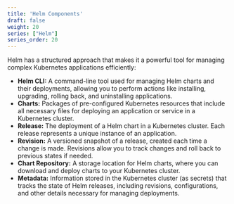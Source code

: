 ```yaml
---
title: 'Helm Components'
draft: false
weight: 20
series: ["Helm"]
series_order: 20
---
```

Helm has a structured approach that makes it a powerful tool for managing complex Kubernetes applications efficiently:
- **Helm CLI:** A command-line tool used for managing Helm charts and their deployments, allowing you to perform actions like installing, upgrading, rolling back, and uninstalling applications.
- **Charts:** Packages of pre-configured Kubernetes resources that include all necessary files for deploying an application or service in a Kubernetes cluster.
- **Release:** The deployment of a Helm chart in a Kubernetes cluster. Each release represents a unique instance of an application.
- **Revision:** A versioned snapshot of a release, created each time a change is made. Revisions allow you to track changes and roll back to previous states if needed.
- **Chart Repository:** A storage location for Helm charts, where you can download and deploy charts to your Kubernetes cluster.
- **Metadata:** Information stored in the Kubernetes cluster (as secrets) that tracks the state of Helm releases, including revisions, configurations, and other details necessary for managing deployments.